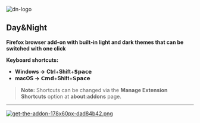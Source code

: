 ![dn-logo](https://i.postimg.cc/g0YKQHpn/dn-logo.png)

## **Day&Night**

**Firefox browser add-on with built-in light and dark themes that can be switched with one click**

**Keyboard shortcuts:**

- **Windows →** <kbd>𝐂𝐭𝐫𝐥</kbd>+<kbd>𝐒𝐡𝐢𝐟𝐭</kbd>+<kbd>𝗦𝗽𝗮𝗰𝗲</kbd>
- **macOS →** <kbd>𝗖𝗺𝗱</kbd>+<kbd>𝐒𝐡𝐢𝐟𝐭</kbd>+<kbd>𝗦𝗽𝗮𝗰𝗲</kbd>

> **Note:** Shortcuts can be changed via the **Manage Extension Shortcuts** option at **about:addons** page.

---

[![get-the-addon-178x60px-dad84b42.png](https://i.postimg.cc/Y0RF4GpR/get-the-addon-178x60px-dad84b42.png)](https://addons.mozilla.org/en-US/firefox/addon/dayandnight/)
